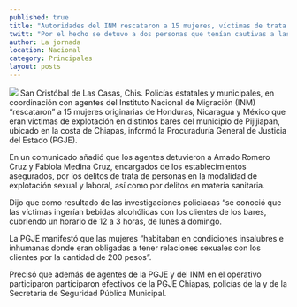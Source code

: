 ```yaml
---
published: true
title: "Autoridades del INM rescataron a 15 mujeres, víctimas de trata de personas en Chiapas"
twitt: "Por el hecho se detuvo a dos personas que tenían cautivas a las mujeres originarias de Honduras, Nicaragua y México."
author: La jornada
location: Nacional
category: Principales
layout: posts
---
```


![](http://i.imgur.com/zH3Wffmm.jpg)
San Cristóbal de Las Casas, Chis. Policías estatales y municipales, en coordinación con agentes del Instituto Nacional de Migración (INM) “rescataron” a 15 mujeres originarias de Honduras, Nicaragua y México que eran víctimas de explotación en distintos bares del municipio de Pijijiapan, ubicado en la costa de Chiapas, informó la Procuraduría General de Justicia del Estado (PGJE).

En un comunicado añadió que los agentes detuvieron a Amado Romero Cruz y Fabiola Medina Cruz, encargados de los establecimientos asegurados, por los delitos de trata de personas en la modalidad de explotación sexual y laboral, así como por delitos en materia sanitaria.

Dijo que como resultado de las investigaciones policiacas “se conoció que las víctimas ingerían bebidas alcohólicas con los clientes de los bares, cubriendo un horario de 12 a 3 horas, de lunes a domingo.

La PGJE manifestó que las mujeres “habitaban en condiciones insalubres e inhumanas donde eran obligadas a tener relaciones sexuales con los clientes por la cantidad de 200 pesos”.

Precisó que además de agentes de la PGJE y del INM en el operativo participaron participaron efectivos de la PGJE Chiapas, policías de la y de la Secretaría de Seguridad Pública Municipal.
